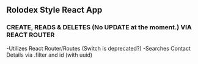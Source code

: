 ## Rolodex Style React App

### CREATE, READS & DELETES (No UPDATE at the moment.) VIA REACT ROUTER
  -Utilizes React Router/Routes (Switch is deprecated?)
  -Searches Contact Details via .filter and id (with uuid)
